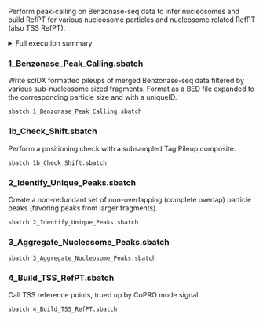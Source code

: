 Perform peak-calling on Benzonase-seq data to infer nucleosomes and build RefPT for various nucleosome particles and nucleosome related RefPT (also TSS RefPT).

<details>
<summary> Full execution summary
</summary>

```
data
  |--RefPT-Krebs
    |--TSS_GROUP-All_SORT-CappedExpression.bed
    |--TSS_GROUP-Expressed_SORT-Expression.bed
    |--TSS_GROUP-Unexpressed.bed
02_Call_Nucleosomes
  |--Merged_Redundant_Nucleosome-Particles.bed
  |--AllParticles
    |--Subtetra.bed
    |--Tetra.bed
    |--Hex.bed
    |--Nucleosome.bed
    |--Supraoct.bed
  |--UniqueParticles
    |--uHex.bed
    |--uTetra.bed
    |--uSubtetra.bed
    |--uSupraoct.bed
    |--Nucleosome_uHex.bed
    |--Nucleosome_uHex_uTetra.bed
    |--Nucleosome_uHex_uTetra_uSubtetra.bed
    |--Merged_Nonredundant_particles.bed
  |--Intersect
    |--Nucleosomes_intersect_redundantHex.bed
    |--Nucleosomes_intersect_redundantTetra.bed
    |--Nucleosomes_intersect_redundantSubtetra.bed
    |--Nucleosomes_intersect_redundantSupraoct.bed
    |--uHex_intersect_redundantTetra.bed
    |--uHex_intersect_redundantSubtetra.bed
    |--uHex_intersect_redundantSupraoct.bed
    |--uTetra_intersect_redundantSubtetra.bed
    |--uTetra_intersect_redundantSupraoct.bed
    |--uSubtetra_intersect_redundantSupraoct.bed
  |--MakeTSS
    |--CappedExpression.out
    |--Capped_READ2_anti.cdt
    |--Capped_READ2_sense.cdt
    |--Capped_READ2_TSS_40bp_anti.cdt
    |--Capped_READ2_TSS_40bp_sense.cdt
    |--hg19.knownCanonicalPep.id-transcripts.gtf
    |--hg19_knownCanonicalPep-TSS_100bp.bed
    |--hg19_knownCanonicalPep-TSS.bed
    |--hg19.knownGene.id-transcripts.gtf
    |--hg19.knownGene.transcripts.gtf
    |--hg19.knownGene.transcripts.ids
    |--knownCanonical.ids
    |--knownCanonicalPep.ids
    |--knownCanonicalPep-NoNames.txt
    |--knownGenePep.ids
    |--knownToLynx_FILTER-RemoveMalacards.txt
    |--knownToLynx.txt
    |--knownToMalacards.ids
    |--knownToMalacards-wLynx.txt
    |--knownTo_NameMap.txt
    |--maxPeak.bed
    |--TSS.bed
    |--TSS_200bp.bed
    |--TSS_SCORE-CappedExpression.bed
  |--SCIDX
    |--sub.tab
    |--tet.tab
    |--hex.tab
    |--nuc.tab
    |--sup.tab
  |--ShiftCheck
    |--Subtetra_10k.bed
    |--Subtetra_10k_1000bp.bed
    |--Subtetra_10k_1000bp_midpoint.out
    |--Subtetra_10k_1000bp_midpoint_combined.cdt
    |--Tetra_10k.bed
    |--Tetra_10k_1000bp.bed
    |--Tetra_10k_1000bp_midpoint.out
    |--Tetra_1000bp_midpoint_combined.cdt
    |--Hex_10k.bed
    |--Hex_10k_1000bp.bed
    |--Hex_10k_1000bp_midpoint.out
    |--Hex_1000bp_midpoint_combined.cdt
    |--Nucleosome_10k.bed
    |--Nucleosome_10k_1000bp.bed
    |--Nucleosome_10k_1000bp_midpoint.out
    |--Nucleosome_1000bp_midpoint_combined.cdt
    |--Supraoct_10k.bed
    |--Supraoct_10k_1000bp.bed
    |--Supraoct_10k_1000bp_midpoint.out
    |--Supraoct_1000bp_midpoint_combined.cdt
  |--sub
    |--expanded.bed
    |--formatted.tab
    |--genetrack_output.bed
    |--genetrack_s10e20/formatted_s10e20.gff
  |--tet
    |--expanded.bed
    |--formatted.tab
    |--genetrack_output.bed
    |--genetrack_s20e40F5/formatted_s20e40F5.gff
  |--hex
    |--expanded.bed
    |--formatted.tab
    |--genetrack_output.bed
    |--genetrack_s30e60F6/formatted_s30e60F6.gff
  |--nuc
    |--expanded.bed
    |--formatted.tab
    |--genetrack_output.bed
    |--genetrack_s40e80F5/formatted_s40e80F5.gff
  |--sup
    |--expanded.bed
    |--formatted.tab
    |--genetrack_output.bed
    |--genetrack_s50e100F3/formatted_s50e100F3.gff
```

</details>

### 1_Benzonase_Peak_Calling.sbatch
Write scIDX formatted pileups of merged Benzonase-seq data filtered by various sub-nucleosome sized fragments. Format as a BED file expanded to the corresponding particle size and with a uniqueID.
```
sbatch 1_Benzonase_Peak_Calling.sbatch
```

### 1b_Check_Shift.sbatch
Perform a positioning check with a subsampled Tag Pileup composite.
```
sbatch 1b_Check_Shift.sbatch
```

### 2_Identify_Unique_Peaks.sbatch
Create a non-redundant set of non-overlapping (complete overlap) particle peaks (favoring peaks from larger fragments).
```
sbatch 2_Identify_Unique_Peaks.sbatch
```

### 3_Aggregate_Nucleosome_Peaks.sbatch

```
sbatch 3_Aggregate_Nucleosome_Peaks.sbatch
```

### 4_Build_TSS_RefPT.sbatch
Call TSS reference points, trued up by CoPRO mode signal.
```
sbatch 4_Build_TSS_RefPT.sbatch
```
